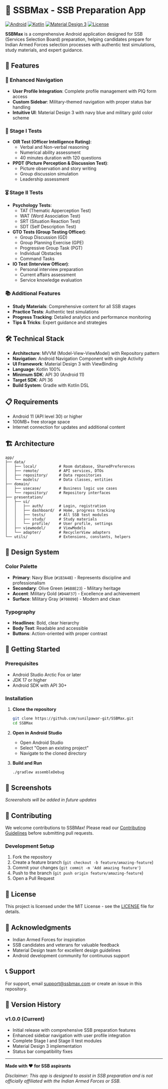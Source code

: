 # 🎯 SSBMax - SSB Preparation App

[![Android](https://img.shields.io/badge/Android-API%2030+-brightgreen.svg)](https://android-arsenal.com/api?level=30)
[![Kotlin](https://img.shields.io/badge/Kotlin-100%25-blue.svg)](https://kotlinlang.org)
[![Material Design 3](https://img.shields.io/badge/Material%20Design-3-orange.svg)](https://m3.material.io/)
[![License](https://img.shields.io/badge/License-MIT-yellow.svg)](LICENSE)

**SSBMax** is a comprehensive Android application designed for SSB (Services Selection Board) preparation, helping candidates prepare for Indian Armed Forces selection processes with authentic test simulations, study materials, and expert guidance.

## 🚀 Features

### 📱 Enhanced Navigation
- **User Profile Integration**: Complete profile management with PIQ form access
- **Custom Sidebar**: Military-themed navigation with proper status bar handling
- **Intuitive UI**: Material Design 3 with navy blue and military gold color scheme

### 🎯 Stage I Tests
- **OIR Test (Officer Intelligence Rating)**: 
  - Verbal and Non-verbal reasoning
  - Numerical ability assessment
  - 40 minutes duration with 120 questions
- **PPDT (Picture Perception & Discussion Test)**:
  - Picture observation and story writing
  - Group discussion simulation
  - Leadership assessment

### 🎖️ Stage II Tests
- **Psychology Tests**:
  - TAT (Thematic Apperception Test)
  - WAT (Word Association Test)
  - SRT (Situation Reaction Test)
  - SDT (Self Description Test)
- **GTO Tests (Group Testing Officer)**:
  - Group Discussion (GD)
  - Group Planning Exercise (GPE)
  - Progressive Group Task (PGT)
  - Individual Obstacles
  - Command Tasks
- **IO Test (Interview Officer)**:
  - Personal interview preparation
  - Current affairs assessment
  - Service knowledge evaluation

### 📚 Additional Features
- **Study Materials**: Comprehensive content for all SSB stages
- **Practice Tests**: Authentic test simulations
- **Progress Tracking**: Detailed analytics and performance monitoring
- **Tips & Tricks**: Expert guidance and strategies

## 🛠️ Technical Stack

- **Architecture**: MVVM (Model-View-ViewModel) with Repository pattern
- **Navigation**: Android Navigation Component with single Activity
- **UI Framework**: Material Design 3 with ViewBinding
- **Language**: Kotlin 100%
- **Minimum SDK**: API 30 (Android 11)
- **Target SDK**: API 36
- **Build System**: Gradle with Kotlin DSL

## 📋 Requirements

- Android 11 (API level 30) or higher
- 100MB+ free storage space
- Internet connection for updates and additional content

## 🏗️ Architecture

```
app/
├── data/
│   ├── local/          # Room database, SharedPreferences
│   ├── remote/         # API services, DTOs
│   ├── repository/     # Data repositories
│   └── models/         # Data classes, entities
├── domain/
│   ├── usecase/        # Business logic use cases
│   └── repository/     # Repository interfaces
├── presentation/
│   ├── ui/
│   │   ├── auth/       # Login, registration
│   │   ├── dashboard/  # Home, progress tracking
│   │   ├── tests/      # All SSB test modules
│   │   ├── study/      # Study materials
│   │   └── profile/    # User profile, settings
│   ├── viewmodel/      # ViewModels
│   └── adapter/        # RecyclerView adapters
└── utils/              # Extensions, constants, helpers
```

## 🎨 Design System

### Color Palette
- **Primary**: Navy Blue (`#1B3A4B`) - Represents discipline and professionalism
- **Secondary**: Olive Green (`#6B8E23`) - Military heritage
- **Accent**: Military Gold (`#D4AF37`) - Excellence and achievement
- **Surface**: Military Gray (`#708090`) - Modern and clean

### Typography
- **Headlines**: Bold, clear hierarchy
- **Body Text**: Readable and accessible
- **Buttons**: Action-oriented with proper contrast

## 🚀 Getting Started

### Prerequisites
- Android Studio Arctic Fox or later
- JDK 17 or higher
- Android SDK with API 30+

### Installation

1. **Clone the repository**
   ```bash
   git clone https://github.com/sunilpawar-git/SSBMax.git
   cd SSBMax
   ```

2. **Open in Android Studio**
   - Open Android Studio
   - Select "Open an existing project"
   - Navigate to the cloned directory

3. **Build and Run**
   ```bash
   ./gradlew assembleDebug
   ```

## 📱 Screenshots

*Screenshots will be added in future updates*

## 🤝 Contributing

We welcome contributions to SSBMax! Please read our [Contributing Guidelines](CONTRIBUTING.md) before submitting pull requests.

### Development Setup
1. Fork the repository
2. Create a feature branch (`git checkout -b feature/amazing-feature`)
3. Commit your changes (`git commit -m 'Add amazing feature'`)
4. Push to the branch (`git push origin feature/amazing-feature`)
5. Open a Pull Request

## 📄 License

This project is licensed under the MIT License - see the [LICENSE](LICENSE) file for details.

## 🙏 Acknowledgments

- Indian Armed Forces for inspiration
- SSB candidates and veterans for valuable feedback
- Material Design team for excellent design guidelines
- Android development community for continuous support

## 📞 Support

For support, email support@ssbmax.com or create an issue in this repository.

## 🔄 Version History

### v1.0.0 (Current)
- Initial release with comprehensive SSB preparation features
- Enhanced sidebar navigation with user profile integration
- Complete Stage I and Stage II test modules
- Material Design 3 implementation
- Status bar compatibility fixes

---

**Made with ❤️ for SSB aspirants**

*Disclaimer: This app is designed to assist in SSB preparation and is not officially affiliated with the Indian Armed Forces or SSB.*
